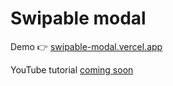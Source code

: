 # Swipable modal

Demo 👉 [swipable-modal.vercel.app](https://swipable-modal.vercel.app/)

YouTube tutorial [coming soon](https://www.youtube.com/channel/UC8Zi4RIN_5dE2T_mNUVTPOg)

